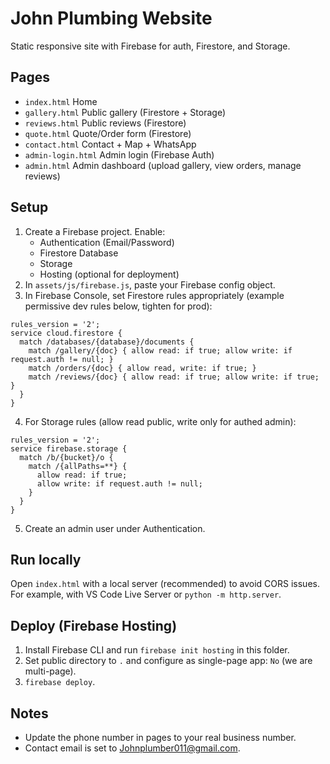 # John Plumbing Website

Static responsive site with Firebase for auth, Firestore, and Storage.

## Pages
- `index.html` Home
- `gallery.html` Public gallery (Firestore + Storage)
- `reviews.html` Public reviews (Firestore)
- `quote.html` Quote/Order form (Firestore)
- `contact.html` Contact + Map + WhatsApp
- `admin-login.html` Admin login (Firebase Auth)
- `admin.html` Admin dashboard (upload gallery, view orders, manage reviews)

## Setup
1. Create a Firebase project. Enable:
   - Authentication (Email/Password)
   - Firestore Database
   - Storage
   - Hosting (optional for deployment)
2. In `assets/js/firebase.js`, paste your Firebase config object.
3. In Firebase Console, set Firestore rules appropriately (example permissive dev rules below, tighten for prod):
```
rules_version = '2';
service cloud.firestore {
  match /databases/{database}/documents {
    match /gallery/{doc} { allow read: if true; allow write: if request.auth != null; }
    match /orders/{doc} { allow read, write: if true; }
    match /reviews/{doc} { allow read: if true; allow write: if true; }
  }
}
```
4. For Storage rules (allow read public, write only for authed admin):
```
rules_version = '2';
service firebase.storage {
  match /b/{bucket}/o {
    match /{allPaths=**} {
      allow read: if true;
      allow write: if request.auth != null;
    }
  }
}
```
5. Create an admin user under Authentication.

## Run locally
Open `index.html` with a local server (recommended) to avoid CORS issues. For example, with VS Code Live Server or `python -m http.server`.

## Deploy (Firebase Hosting)
1. Install Firebase CLI and run `firebase init hosting` in this folder.
2. Set public directory to `.` and configure as single-page app: `No` (we are multi-page).
3. `firebase deploy`.

## Notes
- Update the phone number in pages to your real business number.
- Contact email is set to Johnplumber011@gmail.com.
